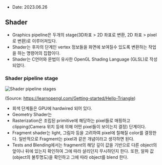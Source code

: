 * Date: 2023.06.26

## Shader
* Graphics pipeline은 두개의 stage(3D좌표 > 2D 좌표로 변환, 2D 좌표 > pixel로 변환)로 이루어져있다.
* Shader는 후자의 단계인 vertex 정보들을 화면에 보여질수 있도록 변환하는 작업을 하는 명령어의 집합이다.
* Shader는 C언어와 문법이 유사한 OpenGL Shading Language (GLSL)로 작성되었다.

### Shader pipeline stage
![Shader pipeline stages](https://learnopengl.com/img/getting-started/pipeline.png)

(Source: https://learnopengl.com/Getting-started/Hello-Triangle)

* 회색 단계들은 GPU에 hardwired 되어 있다.
* Geometry Shader는
* Rasterization은 조립된 primitive에 해당하는 pixel들로 매핑하고 clipping(Camera 위치 등에 의해 어떤 pixel들이 보이는지 결정) 단계이다.
* Fragment shader는 light, 그림자 등을 고려하여 pixel에 칠해질 color를 결정한다. 일반적으로 Fragment는 pixel과 같은 개념이라고 생각하면 된다.
* Tests and Blending에서는 fragment의 해당 깊이 값을 기반으로 다른 object의 앞이나 뒤에 있는지 확인하여 그에 따라 살리던지 무시하던지 한다. 또한, 알파 값(object의 불투명도)을 확인하고 그에 따라 object를 blend 한다.
